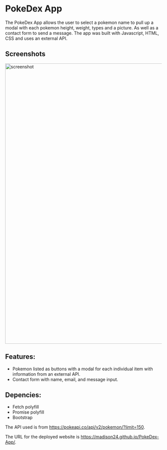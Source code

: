 # PokeDex App

The PokeDex App allows the user to select a pokemon name to pull up a modal with each pokemon height, weight, types and a picture. As well as a contact form to send a message. The app was built with Javascript, HTML, CSS and uses an external API.

## Screenshots 

<img width="900" alt="screenshot" src="">

## Features:

- Pokemon listed as buttons with a modal for each individual item with information from an external API.
- Contact form with name, email, and message input.

## Depencies:

- Fetch polyfill
- Promise polyfill
- Bootstrap

The API used is from https://pokeapi.co/api/v2/pokemon/?limit=150.

The URL for the deployed website is https://madison24.github.io/PokeDex-App/.
